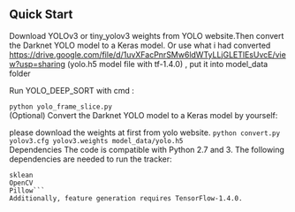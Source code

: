 ## Quick Start
Download YOLOv3 or tiny_yolov3 weights from YOLO website.Then convert the Darknet YOLO model to a Keras model. Or use what i had converted https://drive.google.com/file/d/1uvXFacPnrSMw6ldWTyLLjGLETlEsUvcE/view?usp=sharing (yolo.h5 model file with tf-1.4.0) , put it into model_data folder

Run YOLO_DEEP_SORT with cmd :

```python yolo_frame_slice.py```  
(Optional) Convert the Darknet YOLO model to a Keras model by yourself:

 please download the weights at first from yolo website. 
 ```python convert.py yolov3.cfg yolov3.weights model_data/yolo.h5```  
Dependencies
The code is compatible with Python 2.7 and 3. The following dependencies are needed to run the tracker:

```NumPy
sklean
OpenCV
Pillow```
Additionally, feature generation requires TensorFlow-1.4.0.
